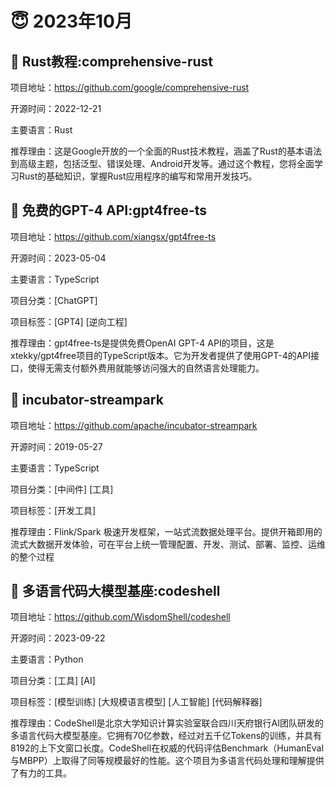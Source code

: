 # 😇 2023年10月

## 🤢 Rust教程:comprehensive-rust
项目地址：https://github.com/google/comprehensive-rust

开源时间：2022-12-21

主要语言：Rust

推荐理由：这是Google开放的一个全面的Rust技术教程，涵盖了Rust的基本语法到高级主题，包括泛型、错误处理、Android开发等。通过这个教程，您将全面学习Rust的基础知识，掌握Rust应用程序的编写和常用开发技巧。

## 🤢 免费的GPT-4 API:gpt4free-ts
项目地址：https://github.com/xiangsx/gpt4free-ts

开源时间：2023-05-04

主要语言：TypeScript

项目分类：[ChatGPT]

项目标签：[GPT4] [逆向工程]

推荐理由：gpt4free-ts是提供免费OpenAI GPT-4 API的项目，这是xtekky/gpt4free项目的TypeScript版本。它为开发者提供了使用GPT-4的API接口，使得无需支付额外费用就能够访问强大的自然语言处理能力。

## 🤢 incubator-streampark

项目地址：https://github.com/apache/incubator-streampark

开源时间：2019-05-27

主要语言：TypeScript

项目分类：[中间件] [工具]

项目标签：[开发工具]

推荐理由：Flink/Spark 极速开发框架，一站式流数据处理平台。提供开箱即用的流式大数据开发体验，可在平台上统一管理配置、开发、测试、部署、监控、运维的整个过程

## 🤢 多语言代码大模型基座:codeshell
项目地址：https://github.com/WisdomShell/codeshell

开源时间：2023-09-22

主要语言：Python

项目分类：[工具] [AI]

项目标签：[模型训练] [大规模语言模型] [人工智能] [代码解释器]

推荐理由：CodeShell是北京大学知识计算实验室联合四川天府银行AI团队研发的多语言代码大模型基座。它拥有70亿参数，经过对五千亿Tokens的训练，并具有8192的上下文窗口长度。CodeShell在权威的代码评估Benchmark（HumanEval与MBPP）上取得了同等规模最好的性能。这个项目为多语言代码处理和理解提供了有力的工具。

